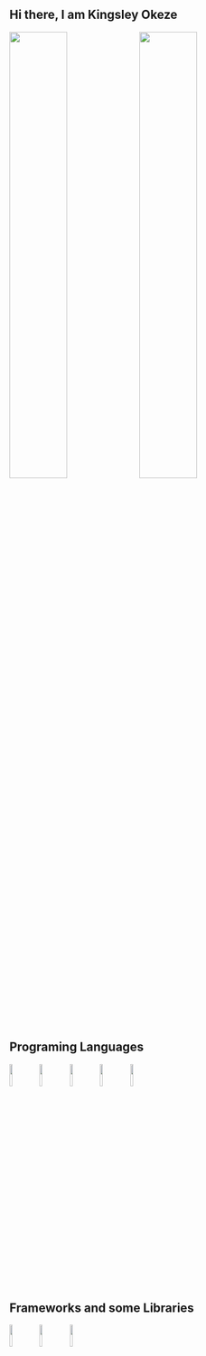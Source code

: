 ## Hi there, I am Kingsley Okeze

<img align="left" width="45%" src="https://github-readme-stats.vercel.app/api?username=kingsley1618&show_icons=true&theme=cobalt"/>
<img  width="45%" src="https://github-readme-stats.vercel.app/api/top-langs/?username=kingsley1618&layout=compact"/>


## Programing Languages
<img align="left" width="10%" src="https://img.shields.io/badge/javascript-%23323330.svg?style=for-the-badge&logo=javascript&logoColor=%23F7DF1E"/>
<img align="left" width="10%" src="https://img.shields.io/badge/typescript-%23007ACC.svg?style=for-the-badge&logo=typescript&logoColor=white"/>

<img align="left" width="10%" src="https://img.shields.io/badge/-GraphQL-E10098?style=for-the-badge&logo=graphql&logoColor=white"/>
<img align="left" width="10%" src="https://img.shields.io/badge/css3-%231572B6.svg?style=for-the-badge&logo=css3&logoColor=white"/>
<img  width="10%" src="https://img.shields.io/badge/html5-%23E34F26.svg?style=for-the-badge&logo=html5&logoColor=white"/>

## Frameworks and some Libraries
<img align="left" width="10%" src="https://img.shields.io/badge/Next-black?style=for-the-badge&logo=next.js&logoColor=white"/>
<img align="left" width="10%" src="https://img.shields.io/badge/react-%2320232a.svg?style=for-the-badge&logo=react&logoColor=%2361DAFB"/>
<img align="left" width="10%" src="https://img.shields.io/badge/tailwindcss-%2338B2AC.svg?style=for-the-badge&logo=tailwind-css&logoColor=white"/>

